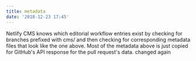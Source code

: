 ```yaml
---
title: metadata
date: '2018-12-23 17:45'
---
```

Netlify CMS knows which editorial workflow entries exist by checking for branches prefixed with cms/ and then checking for corresponding metadata files that look like the one above. Most of the metadata above is just copied for GitHub's API response for the pull request's data.  changed again
